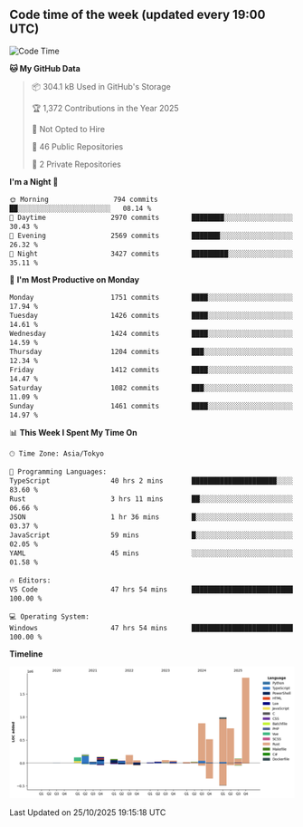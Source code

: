 ## Code time of the week (updated every 19:00 UTC)

<!--START_SECTION:waka-->
![Code Time](http://img.shields.io/badge/Code%20Time-5%2C611%20hrs%2037%20mins-blue)

**🐱 My GitHub Data** 

> 📦 304.1 kB Used in GitHub's Storage 
 > 
> 🏆 1,372 Contributions in the Year 2025
 > 
> 🚫 Not Opted to Hire
 > 
> 📜 46 Public Repositories 
 > 
> 🔑 2 Private Repositories 
 > 
**I'm a Night 🦉** 

```text
🌞 Morning                794 commits         ██░░░░░░░░░░░░░░░░░░░░░░░   08.14 % 
🌆 Daytime                2970 commits        ████████░░░░░░░░░░░░░░░░░   30.43 % 
🌃 Evening                2569 commits        ███████░░░░░░░░░░░░░░░░░░   26.32 % 
🌙 Night                  3427 commits        █████████░░░░░░░░░░░░░░░░   35.11 % 
```
📅 **I'm Most Productive on Monday** 

```text
Monday                   1751 commits        ████░░░░░░░░░░░░░░░░░░░░░   17.94 % 
Tuesday                  1426 commits        ████░░░░░░░░░░░░░░░░░░░░░   14.61 % 
Wednesday                1424 commits        ████░░░░░░░░░░░░░░░░░░░░░   14.59 % 
Thursday                 1204 commits        ███░░░░░░░░░░░░░░░░░░░░░░   12.34 % 
Friday                   1412 commits        ████░░░░░░░░░░░░░░░░░░░░░   14.47 % 
Saturday                 1082 commits        ███░░░░░░░░░░░░░░░░░░░░░░   11.09 % 
Sunday                   1461 commits        ████░░░░░░░░░░░░░░░░░░░░░   14.97 % 
```


📊 **This Week I Spent My Time On** 

```text
🕑︎ Time Zone: Asia/Tokyo

💬 Programming Languages: 
TypeScript               40 hrs 2 mins       █████████████████████░░░░   83.60 % 
Rust                     3 hrs 11 mins       ██░░░░░░░░░░░░░░░░░░░░░░░   06.66 % 
JSON                     1 hr 36 mins        █░░░░░░░░░░░░░░░░░░░░░░░░   03.37 % 
JavaScript               59 mins             █░░░░░░░░░░░░░░░░░░░░░░░░   02.05 % 
YAML                     45 mins             ░░░░░░░░░░░░░░░░░░░░░░░░░   01.58 % 

🔥 Editors: 
VS Code                  47 hrs 54 mins      █████████████████████████   100.00 % 

💻 Operating System: 
Windows                  47 hrs 54 mins      █████████████████████████   100.00 % 
```

**Timeline**

![Lines of Code chart](https://raw.githubusercontent.com/SARDONYX-sard/SARDONYX-sard/main/assets/bar_graph.png)


 Last Updated on 25/10/2025 19:15:18 UTC
<!--END_SECTION:waka-->